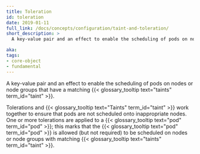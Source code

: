```yaml
---
title: Toleration
id: toleration
date: 2019-01-11
full_link: /docs/concepts/configuration/taint-and-toleration/
short_description: >
  A key-value pair and an effect to enable the scheduling of pods on nodes or node groups that have a matching taints.

aka:
tags:
- core-object
- fundamental
---
```

 A key-value pair and an effect to enable the scheduling of pods on nodes or node groups that have a matching {{< glossary_tooltip text="taints" term_id="taint" >}}.

<!--more-->

Tolerations and {{< glossary_tooltip text="Taints" term_id="taint" >}} work together to ensure that pods are not scheduled onto inappropriate nodes. One or more tolerations are applied to a {{< glossary_tooltip text="pod" term_id="pod" >}}; this marks that the {{< glossary_tooltip text="pod" term_id="pod" >}} is allowed (but not required) to be scheduled on nodes or node groups with matching {{< glossary_tooltip text="taints" term_id="taint" >}}.
